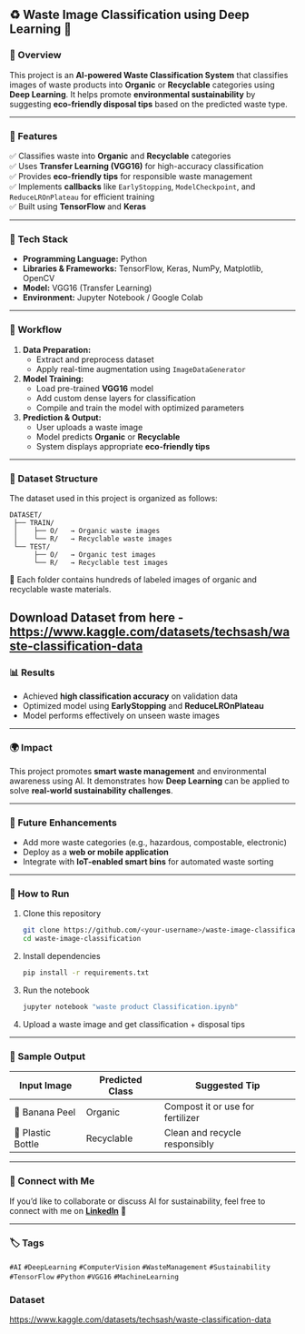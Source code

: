 
## ♻️ Waste Image Classification using Deep Learning 🌱

### 📖 Overview
This project is an **AI-powered Waste Classification System** that classifies images of waste products into **Organic** or **Recyclable** categories using **Deep Learning**.
It helps promote **environmental sustainability** by suggesting **eco-friendly disposal tips** based on the predicted waste type.

---

### 🚀 Features
✅ Classifies waste into **Organic** and **Recyclable** categories  
✅ Uses **Transfer Learning (VGG16)** for high-accuracy classification  
✅ Provides **eco-friendly tips** for responsible waste management  
✅ Implements **callbacks** like `EarlyStopping`, `ModelCheckpoint`, and `ReduceLROnPlateau` for efficient training  
✅ Built using **TensorFlow** and **Keras**

---

### 🧠 Tech Stack
- **Programming Language:** Python  
- **Libraries & Frameworks:** TensorFlow, Keras, NumPy, Matplotlib, OpenCV  
- **Model:** VGG16 (Transfer Learning)  
- **Environment:** Jupyter Notebook / Google Colab

---

### 🧩 Workflow
1. **Data Preparation:**
   - Extract and preprocess dataset  
   - Apply real-time augmentation using `ImageDataGenerator`
2. **Model Training:**
   - Load pre-trained **VGG16** model  
   - Add custom dense layers for classification  
   - Compile and train the model with optimized parameters
3. **Prediction & Output:**
   - User uploads a waste image  
   - Model predicts **Organic** or **Recyclable**  
   - System displays appropriate **eco-friendly tips**

---

### 📂 Dataset Structure
The dataset used in this project is organized as follows:
```
DATASET/
 ├── TRAIN/
 │    ├── O/   → Organic waste images  
 │    └── R/   → Recyclable waste images  
 └── TEST/
      ├── O/   → Organic test images  
      └── R/   → Recyclable test images
```
🧾 Each folder contains hundreds of labeled images of organic and recyclable waste materials.

Download Dataset from here - https://www.kaggle.com/datasets/techsash/waste-classification-data
---

### 📊 Results
- Achieved **high classification accuracy** on validation data  
- Optimized model using **EarlyStopping** and **ReduceLROnPlateau**  
- Model performs effectively on unseen waste images

---

### 🌍 Impact
This project promotes **smart waste management** and environmental awareness using AI.
It demonstrates how **Deep Learning** can be applied to solve **real-world sustainability challenges**.

---

### 🔮 Future Enhancements
- Add more waste categories (e.g., hazardous, compostable, electronic)  
- Deploy as a **web or mobile application**  
- Integrate with **IoT-enabled smart bins** for automated waste sorting

---

### 🧾 How to Run
1. Clone this repository  
   ```bash
   git clone https://github.com/<your-username>/waste-image-classification.git
   cd waste-image-classification
   ```
2. Install dependencies  
   ```bash
   pip install -r requirements.txt
   ```
3. Run the notebook  
   ```bash
   jupyter notebook "waste product Classification.ipynb"
   ```
4. Upload a waste image and get classification + disposal tips

---

### 📸 Sample Output
| Input Image | Predicted Class | Suggested Tip |
|--------------|----------------|----------------|
| 🍌 Banana Peel | Organic | Compost it or use for fertilizer |
| 🥤 Plastic Bottle | Recyclable | Clean and recycle responsibly |

---

### 💬 Connect with Me
If you’d like to collaborate or discuss AI for sustainability, feel free to connect with me on **[LinkedIn](https://www.linkedin.com/)** 🌿

---

### 🏷️ Tags
`#AI` `#DeepLearning` `#ComputerVision` `#WasteManagement` `#Sustainability` `#TensorFlow` `#Python` `#VGG16` `#MachineLearning`
### Dataset 
https://www.kaggle.com/datasets/techsash/waste-classification-data
